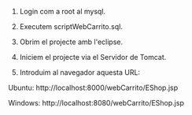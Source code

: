 1) Login com a root al mysql.

2) Executem scriptWebCarrito.sql.

3) Obrim el projecte amb l'eclipse.

4) Iniciem el projecte via el Servidor de Tomcat.

5) Introduim al navegador aquesta URL:

Ubuntu: http://localhost:8000/webCarrito/EShop.jsp

Windows: http://localhost:8080/webCarrito/EShop.jsp
